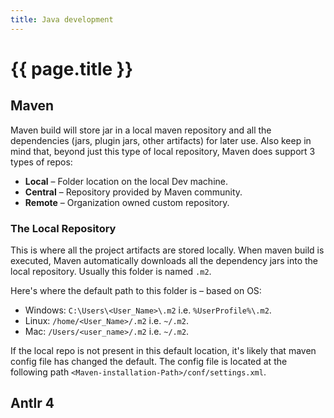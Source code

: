 ```yaml
---
title: Java development
---
```


# {{ page.title }}

## Maven

Maven build will store jar in a local maven repository and all the dependencies (jars, plugin jars, other artifacts) for later use. 
Also keep in mind that, beyond just this type of local repository, Maven does support 3 types of repos:

* **Local** – Folder location on the local Dev machine.
* **Central** – Repository provided by Maven community.
* **Remote** – Organization owned custom repository.

### The Local Repository

This is where all the project artifacts are stored locally.
When maven build is executed, Maven automatically downloads all the dependency jars into the local repository.
Usually this folder is named ``.m2``.

Here's where the default path to this folder is – based on OS:

* Windows: ``C:\Users\<User_Name>\.m2`` i.e. ``%UserProfile%\.m2``.
* Linux: ``/home/<User_Name>/.m2`` i.e. ``~/.m2``.
* Mac: ``/Users/<user_name>/.m2``  i.e. ``~/.m2``.

If the local repo is not present in this default location, it's likely that maven config file has changed the default. The config file is located at the following path ``<Maven-installation-Path>/conf/settings.xml``.

## Antlr 4


